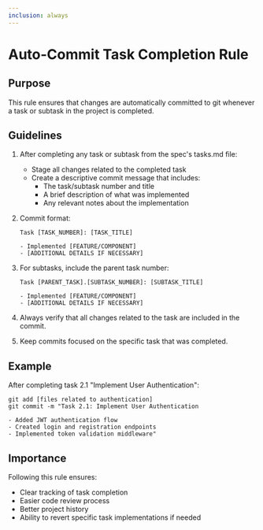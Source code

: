 ```yaml
---
inclusion: always
---
```


# Auto-Commit Task Completion Rule

## Purpose
This rule ensures that changes are automatically committed to git whenever a task or subtask in the project is completed.

## Guidelines

1. After completing any task or subtask from the spec's tasks.md file:
   - Stage all changes related to the completed task
   - Create a descriptive commit message that includes:
     - The task/subtask number and title
     - A brief description of what was implemented
     - Any relevant notes about the implementation

2. Commit format:
   ```
   Task [TASK_NUMBER]: [TASK_TITLE]

   - Implemented [FEATURE/COMPONENT]
   - [ADDITIONAL DETAILS IF NECESSARY]
   ```

3. For subtasks, include the parent task number:
   ```
   Task [PARENT_TASK].[SUBTASK_NUMBER]: [SUBTASK_TITLE]

   - Implemented [FEATURE/COMPONENT]
   - [ADDITIONAL DETAILS IF NECESSARY]
   ```

4. Always verify that all changes related to the task are included in the commit.

5. Keep commits focused on the specific task that was completed.

## Example

After completing task 2.1 "Implement User Authentication":
```
git add [files related to authentication]
git commit -m "Task 2.1: Implement User Authentication

- Added JWT authentication flow
- Created login and registration endpoints
- Implemented token validation middleware"
```

## Importance
Following this rule ensures:
- Clear tracking of task completion
- Easier code review process
- Better project history
- Ability to revert specific task implementations if needed
